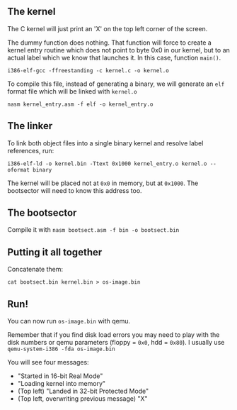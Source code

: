 The kernel
----------

The C kernel will just print an 'X' on the top left corner of the screen.

The dummy function does nothing. That function will force 
to create a kernel entry routine which does not point to byte 0x0 in our kernel, but
to an actual label which we know that launches it. In this case, function `main()`.

`i386-elf-gcc -ffreestanding -c kernel.c -o kernel.o`

To compile this file, instead of generating
a binary, we will generate an `elf` format file which will be linked with `kernel.o`

`nasm kernel_entry.asm -f elf -o kernel_entry.o`


The linker
----------

To link both object files into a single binary kernel and resolve label references,
run:

`i386-elf-ld -o kernel.bin -Ttext 0x1000 kernel_entry.o kernel.o --oformat binary`

The kernel will be placed not at `0x0` in memory, but at `0x1000`. The
bootsector will need to know this address too.


The bootsector
--------------

Compile it with `nasm bootsect.asm -f bin -o bootsect.bin`


Putting it all together
-----------------------

Concatenate them:

`cat bootsect.bin kernel.bin > os-image.bin`


Run!
----

You can now run `os-image.bin` with qemu.

Remember that if you find disk load errors you may need to play with the disk numbers
or qemu parameters (floppy = `0x0`, hdd = `0x80`). I usually use `qemu-system-i386 -fda os-image.bin`

You will see four messages:

- "Started in 16-bit Real Mode"
- "Loading kernel into memory"
- (Top left) "Landed in 32-bit Protected Mode"
- (Top left, overwriting previous message) "X"

